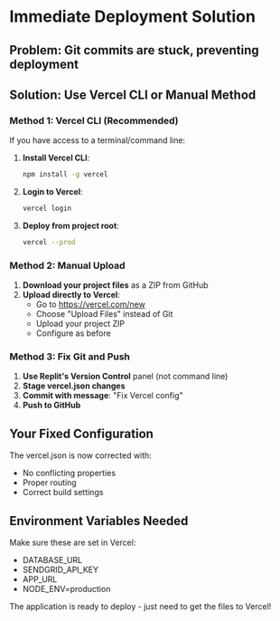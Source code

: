 # Immediate Deployment Solution

## Problem: Git commits are stuck, preventing deployment

## Solution: Use Vercel CLI or Manual Method

### Method 1: Vercel CLI (Recommended)
If you have access to a terminal/command line:

1. **Install Vercel CLI**:
   ```bash
   npm install -g vercel
   ```

2. **Login to Vercel**:
   ```bash
   vercel login
   ```

3. **Deploy from project root**:
   ```bash
   vercel --prod
   ```

### Method 2: Manual Upload
1. **Download your project files** as a ZIP from GitHub
2. **Upload directly to Vercel**:
   - Go to https://vercel.com/new
   - Choose "Upload Files" instead of Git
   - Upload your project ZIP
   - Configure as before

### Method 3: Fix Git and Push
1. **Use Replit's Version Control** panel (not command line)
2. **Stage vercel.json changes**
3. **Commit with message**: "Fix Vercel config"
4. **Push to GitHub**

## Your Fixed Configuration
The vercel.json is now corrected with:
- No conflicting properties
- Proper routing
- Correct build settings

## Environment Variables Needed
Make sure these are set in Vercel:
- DATABASE_URL
- SENDGRID_API_KEY  
- APP_URL
- NODE_ENV=production

The application is ready to deploy - just need to get the files to Vercel!